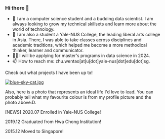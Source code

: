 ### Hi there 👋

- 🔭 I am  a computer science student and a budding data scientist. I am always looking to grow my technical skillsets and learn more about the world of technology.
- 🧠 I am also a student a Yale-NUS College, the leading liberal arts college in Asia. There, I was able to take classes across disciplines and academic traditions, which helped me become a more methodical thinker, learner and communicator. 
- 👨‍💻 I will be applying for master's programs in data science in 2024.
- 📫 How to reach me: zhu.wentao[at]u[dot]yale-nus[dot]edu[dot]sg.

Check out what projects I have been up to!

[![blue-sky-cat.jpg](https://i.postimg.cc/90s2qrTG/blue-sky-cat.jpg)](https://postimg.cc/0KGFT5VQ)

Also, here is a photo that represents an ideal life I'd love to lead. You can probably tell what my favourite colour is from my profile picture and the photo above:D.

[NEWS]
2020.07 Enrolled in Yale-NUS College!

2019.12 Graduated from Hwa Chong Institution!

2015.12 Moved to Singapore!
